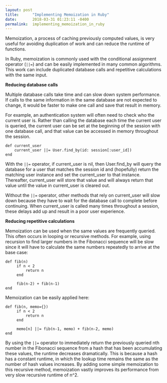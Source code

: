 ```yaml
---
layout: post
title:      "Implementing Memoization in Ruby"
date:       2018-03-31 01:23:11 -0400
permalink:  implementing_memoization_in_ruby
---
```



Memoization, a process of caching previously computed values, is very useful for avoiding duplication of work and can reduce the runtime of functions.  

In Ruby, memoization is commonly used with the conditional assignment operator (`||=`) and can be easily implemented in many common algorithms. This work can include duplicated database calls and repetitive calculations with the same input.

**Reducing database calls**

Multiple database calls take time and can slow down system performance.  If calls to the same information in the same database are not expected to change, it would be faster to make one call and save that result in memory.

For example, an authentication system will often need to check who the current user is.  Rather than calling the database each time the current user is queried, the current user can be set at the beginning of the session with one database call, and that value can be accessed in memory throughout the session.

```
def current_user
    current_user ||= User.find_by(id: session[:user_id])
end
```

With the `||=` operator, if current_user is nil, then User.find_by will query the database for a user that matches the session id and (hopefully) return the matching user instance and set the current_user to that instance.  Thereafter, current_user will store that value and will always return that value until the value in current_user is cleared out.

Without the `||=` operator, other methods that rely on current_user will slow down because they have to wait for the database call to complete before continuing.  When current_user is called many times throughout a session, these delays add up and result in a poor user experience.

**Reducing repetitive calculations**

Memoization can be used when the same values are frequently queried.  This often occurs in looping or recursive methods.  For example, using recursion to find larger numbers in the Fibonacci sequence will be slow since it will have to calculate the same numbers repeatedly to arrive at the base case:

```
def fib(n)
     if n < 2
         return n
     end

     fib(n-2) + fib(n-1)
end
```

Memoization can be easily applied here:

```
def fib(n, memo={})
     if n < 2
         return n     
     end

     memo[n] ||= fib(n-1, memo) + fib(n-2, memo)
end
```

By using the `||=` operator to immediately return the previously queried nth number in the Fibonacci sequence from a hash that has been accumulating these values, the runtime decreases dramatically.  This is because a hash has a constant runtime, in which the lookup time remains the same as the number of hash values increases.  By adding some simple memoization to this recursive method, memoization vastly improves its performance from very slow recursive runtime of n^2.


